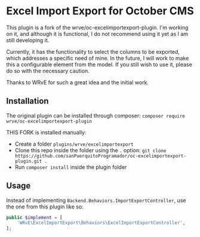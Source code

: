 # Excel Import Export for October CMS

This plugin is a fork of the wrve/oc-excelimportexport-plugin. I'm working on it, and although it is functional, I do not recommend using it yet as I am still developing it.

Currently, it has the functionality to select the columns to be exported, which addresses a specific need of mine. In the future, I will work to make this a configurable element from the model. If you still wish to use it, please do so with the necessary caution.

Thanks to WRvE for such a great idea and the initial work.

## Installation

The original plugin can be installed through composer: `composer require wrve/oc-excelimportexport-plugin`

THIS FORK is installed manually:
 - Create a folder `plugins/wrve/excelimportexport`
 - Clone this repo inside the folder using the `.` option: `git clone https://github.com/sanPuerquitoProgramador/oc-excelimportexport-plugin.git .`
 - Run `composer install` inside the plugin folder

## Usage

Instead of implementing `Backend.Behaviors.ImportExportController`, use the one from this plugin like so:

```php
public $implement = [
    'WRvE\ExcelImportExport\Behaviors\ExcelImportExportController',
];
```